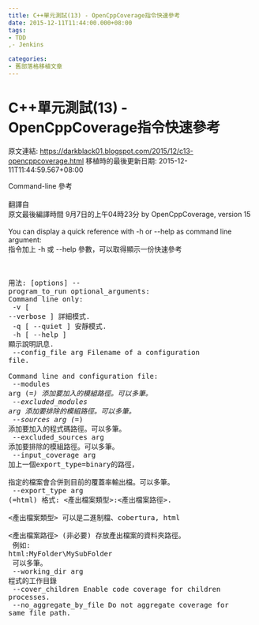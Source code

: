 ```yaml
---
title: C++單元測試(13) - OpenCppCoverage指令快速參考
date: 2015-12-11T11:44:00.000+08:00
tags: 
- TDD
,- Jenkins

categories:
- 舊部落格移植文章
---
```


# C++單元測試(13) - OpenCppCoverage指令快速參考

原文連結: https://darkblack01.blogspot.com/2015/12/c13-opencppcoverage.html
移植時的最後更新日期: 2015-12-11T11:44:59.567+08:00

Command-line 參考<br /><br />翻譯自<br />原文最後編譯時間 9月7日的上午04時23分 by OpenCppCoverage, version 15<br /><br />You can display a quick reference with -h or --help as command line argument:<br />指令加上 -h 或 --help 參數，可以取得顯示一份快速參考<br /><br /><br /><pre>用法: [options] -- program_to_run optional_arguments:<br />Command line only:<br />  -v [ --verbose ]      詳細模式.<br />  -q [ --quiet ]        安靜模式.<br />  -h [ --help ]         顯示說明訊息.<br />  --config_file arg     Filename of a configuration file.<br /><br />Command line and configuration file:<br />  --modules arg (=*)        添加要加入的模組路徑。可以多筆。<br />  --excluded_modules arg    添加要排除的模組路徑。可以多筆。<br />  --sources arg (=*)        添加要加入的程式碼路徑。可以多筆。<br />  --excluded_sources arg    添加要排除的模組路徑。可以多筆。<br />  --input_coverage arg      加上一個export_type=binary的路徑，<br />                            指定的檔案會合併到目前的覆蓋率輸出檔。可以多筆。<br />  --export_type arg (=html) 格式: <產出檔案類型>:<產出檔案路徑>.<br />                            <產出檔案類型> 可以是二進制檔、cobertura, html<br />                            <產出檔案路徑> (非必要) 存放產出檔案的資料夾路徑。<br />                            例如: html:MyFolder\MySubFolder <br />                            可以多筆。<br />  --working_dir arg         程式的工作目錄<br />  --cover_children          Enable code coverage for children processes.<br />  --no_aggregate_by_file    Do not aggregate coverage for same file path.<br /></pre>

